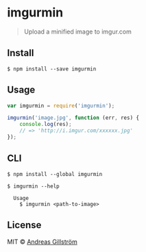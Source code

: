 # imgurmin

> Upload a minified image to imgur.com


## Install

```
$ npm install --save imgurmin
```


## Usage

```js
var imgurmin = require('imgurmin');

imgurmin('image.jpg', function (err, res) {
	console.log(res);
	// => 'http://i.imgur.com/xxxxxx.jpg'
});
```


## CLI

```
$ npm install --global imgurmin
```

```
$ imgurmin --help

  Usage
    $ imgurmin <path-to-image>
```


## License

MIT © [Andreas Gillström](https://github.com/gillstrom)
